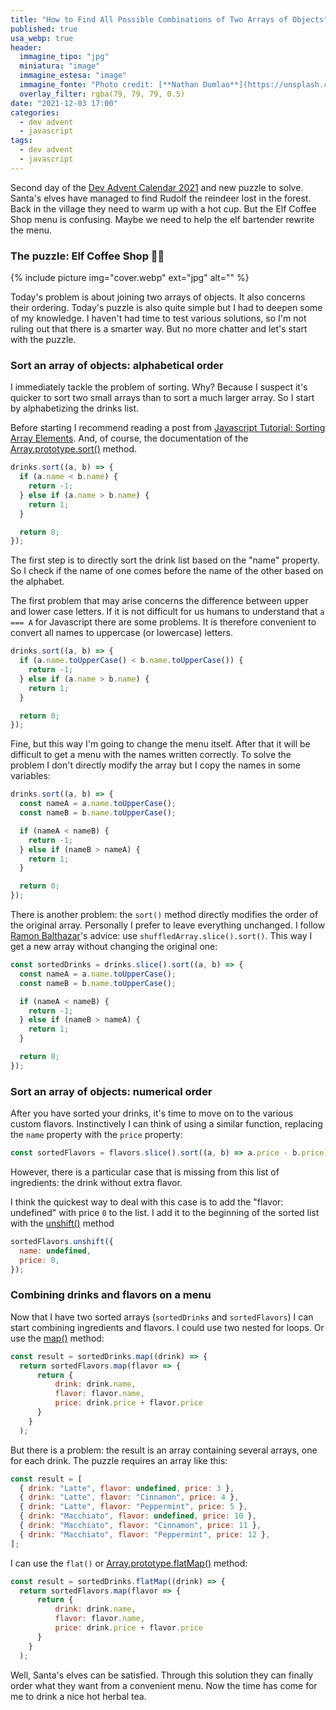 ```yaml
---
title: "How to Find All Possible Combinations of Two Arrays of Objects"
published: true
usa_webp: true
header:
  immagine_tipo: "jpg"
  miniatura: "image"
  immagine_estesa: "image"
  immagine_fonte: "Photo credit: [**Nathan Dumlao**](https://unsplash.com/@nate_dumlao)"
  overlay_filter: rgba(79, 79, 79, 0.5)
date: "2021-12-03 17:00"
categories:
  - dev advent
  - javascript
tags:
  - dev advent
  - javascript
---
```


Second day of the [Dev Advent Calendar 2021](https://github.com/devadvent/readme) and new puzzle to solve. Santa's elves have managed to find Rudolf the reindeer lost in the forest. Back in the village they need to warm up with a hot cup. But the Elf Coffee Shop menu is confusing. Maybe we need to help the elf bartender rewrite the menu.

### The puzzle: Elf Coffee Shop 🧝🥤

{% include picture img="cover.webp" ext="jpg" alt="" %}

Today's problem is about joining two arrays of objects. It also concerns their ordering. Today's puzzle is also quite simple but I had to deepen some of my knowledge. I haven't had time to test various solutions, so I'm not ruling out that there is a smarter way. But no more chatter and let's start with the puzzle.

### Sort an array of objects: alphabetical order

I immediately tackle the problem of sorting. Why? Because I suspect it's quicker to sort two small arrays than to sort a much larger array. So I start by alphabetizing the drinks list.

Before starting I recommend reading a post from [Javascript Tutorial: Sorting Array Elements](https://www.javascripttutorial.net/javascript-array-sort/). And, of course, the documentation of the [Array.prototype.sort()](https://developer.mozilla.org/en-US/docs/Web/JavaScript/Reference/Global_Objects/Array/sort) method.

```js
drinks.sort((a, b) => {
  if (a.name < b.name) {
    return -1;
  } else if (a.name > b.name) {
    return 1;
  }

  return 0;
});
```

The first step is to directly sort the drink list based on the "name" property. So I check if the name of one comes before the name of the other based on the alphabet.

The first problem that may arise concerns the difference between upper and lower case letters. If it is not difficult for us humans to understand that `a === A` for Javascript there are some problems. It is therefore convenient to convert all names to uppercase (or lowercase) letters.

```js
drinks.sort((a, b) => {
  if (a.name.toUpperCase() < b.name.toUpperCase()) {
    return -1;
  } else if (a.name > b.name) {
    return 1;
  }

  return 0;
});
```

Fine, but this way I'm going to change the menu itself. After that it will be difficult to get a menu with the names written correctly. To solve the problem I don't directly modify the array but I copy the names in some variables:

```js
drinks.sort((a, b) => {
  const nameA = a.name.toUpperCase();
  const nameB = b.name.toUpperCase();

  if (nameA < nameB) {
    return -1;
  } else if (nameB > nameA) {
    return 1;
  }

  return 0;
});
```

There is another problem: the `sort()` method directly modifies the order of the original array. Personally I prefer to leave everything unchanged. I follow [Ramon Balthazar](https://stackoverflow.com/questions/30431304/functional-non-destructive-array-sort)'s advice: use `shuffledArray.slice().sort()`. This way I get a new array without changing the original one:

```js
const sortedDrinks = drinks.slice().sort((a, b) => {
  const nameA = a.name.toUpperCase();
  const nameB = b.name.toUpperCase();

  if (nameA < nameB) {
    return -1;
  } else if (nameB > nameA) {
    return 1;
  }

  return 0;
});
```

### Sort an array of objects: numerical order

After you have sorted your drinks, it's time to move on to the various custom flavors. Instinctively I can think of using a similar function, replacing the `name` property with the `price` property:

```js
const sortedFlavors = flavors.slice().sort((a, b) => a.price - b.price);
```

However, there is a particular case that is missing from this list of ingredients: the drink without extra flavor.

I think the quickest way to deal with this case is to add the "flavor: undefined" with price `0` to the list. I add it to the beginning of the sorted list with the [unshift()](https://developer.mozilla.org/en-US/docs/Web/JavaScript/Reference/Global_Objects/Array/unshift) method

```js
sortedFlavors.unshift({
  name: undefined,
  price: 0,
});
```

### Combining drinks and flavors on a menu

Now that I have two sorted arrays (`sortedDrinks` and `sortedFlavors`) I can start combining ingredients and flavors. I could use two nested for loops. Or use the [map()](https://developer.mozilla.org/en-US/docs/Web/JavaScript/Reference/Global_Objects/Array/map) method:

```js
const result = sortedDrinks.map((drink) => {
  return sortedFlavors.map(flavor => {
      return {
          drink: drink.name,
          flavor: flavor.name,
          price: drink.price + flavor.price
      }
    }
  );
```

But there is a problem: the result is an array containing several arrays, one for each drink. The puzzle requires an array like this:

```js
const result = [
  { drink: "Latte", flavor: undefined, price: 3 },
  { drink: "Latte", flavor: "Cinnamon", price: 4 },
  { drink: "Latte", flavor: "Peppermint", price: 5 },
  { drink: "Macchiato", flavor: undefined, price: 10 },
  { drink: "Macchiato", flavor: "Cinnamon", price: 11 },
  { drink: "Macchiato", flavor: "Peppermint", price: 12 },
];
```

I can use the `flat()` or [Array.prototype.flatMap()](https://developer.mozilla.org/en-US/docs/Web/JavaScript/Reference/Global_Objects/Array/flatMap) method:

```js
const result = sortedDrinks.flatMap((drink) => {
  return sortedFlavors.map(flavor => {
      return {
          drink: drink.name,
          flavor: flavor.name,
          price: drink.price + flavor.price
      }
    }
  );
```

Well, Santa's elves can be satisfied. Through this solution they can finally order what they want from a convenient menu. Now the time has come for me to drink a nice hot herbal tea.
